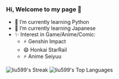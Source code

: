 ### Hi, Welcome to my page 👋

- 🌱 I’m currently learning Python
- 🌱 I’m currently learning Japanese
- ✨ Interest in Game/Anime/Comic: 
  - ⚡ Genshin Impact
  - 😄 Honkai StarRail
  - ⚡ Anime Seiyuu

![liu599's Streak](https://github-readme-streak-stats.herokuapp.com/?user=liu599&theme=radical&hide_border=false)
![liu599's Top Languages](https://github-readme-stats.vercel.app/api/top-langs/?username=liu599&theme=radical&show_icons=true&hide_border=false&layout=compact)

<!--
**liu599/liu599** is a ✨ _special_ ✨ repository because its `README.md` (this file) appears on your GitHub profile.
![Top Langs](https://github-readme-stats.vercel.app/api/top-langs/?username=liu599&hide=TeX&layout=compact)
Here are some ideas to get you started:

- 🔭 I’m currently working on ...
- 🌱 I’m currently learning ...
- 👯 I’m looking to collaborate on ...
- 🤔 I’m looking for help with ...
- 💬 Ask me about ...
- 📫 How to reach me: ...
- 😄 Pronouns: ...
- ⚡ Fun fact: ...
-->
